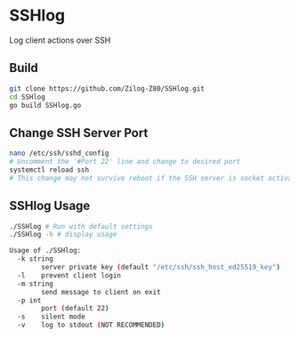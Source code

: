 # SSHlog
Log client actions over SSH

## Build
```bash
git clone https://github.com/Zilog-Z80/SSHlog.git
cd SSHlog
go build SSHlog.go
```

## Change SSH Server Port
```bash
nano /etc/ssh/sshd_config
# Uncomment the '#Port 22' line and change to desired port
systemctl reload ssh  
# This change may not survive reboot if the SSH server is socket activated
```

## SSHlog Usage
```bash
./SSHlog # Run with default settings
./SSHlog -h # display usage

Usage of ./SSHlog:
  -k string
    	server private key (default "/etc/ssh/ssh_host_ed25519_key")
  -l	prevent client login
  -m string
    	send message to client on exit
  -p int
    	port (default 22)
  -s	silent mode
  -v	log to stdout (NOT RECOMMENDED)
```